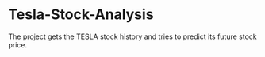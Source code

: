 # Tesla-Stock-Analysis

The project gets the TESLA stock history and tries to predict its future stock price.
